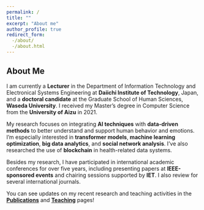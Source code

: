 ```yaml
---
permalink: /
title: ""
excerpt: "About me"
author_profile: true
redirect_form:
  -/about/
  -/about.html
---
```


## About Me

I am currently a **Lecturer** in the Department of Information Technology and Electronical Systems Engineering at **Daiichi Institute of Technology**, Japan, and a **doctoral candidate** at the Graduate School of Human Sciences, **Waseda University**. I received my Master’s degree in Computer Science from the **University of Aizu** in 2021.

My research focuses on integrating **AI techniques** with **data-driven methods** to better understand and support human behavior and emotions. I’m especially interested in **transformer models**, **machine learning optimization**, **big data analytics**, and **social network analysis**. I’ve also researched the use of **blockchain** in health-related data systems.

Besides my research, I have participated in international academic conferences for over five years, including presenting papers at **IEEE-sponsored events** and chairing sessions supported by **IET**. I also review for several international journals.

You can see updates on my recent research and teaching activities in the **[Publications](https://academicpages.github.io/publications/)** and **[Teaching](https://academicpages.github.io/teaching/)** pages!





